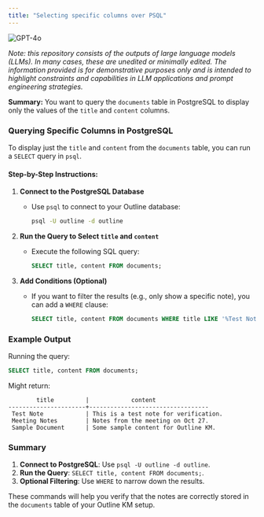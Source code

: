 ```yaml
---
title: "Selecting specific columns over PSQL"
---
```

![GPT-4o](https://img.shields.io/badge/GPT--4o-3333FF?style=for-the-badge&logo=openai&logoColor=white)



*Note: this repository consists of the outputs of large language models (LLMs). In many cases, these are unedited or minimally edited. The information provided is for demonstrative purposes only and is intended to highlight constraints and capabilities in LLM applications and prompt engineering strategies.*


**Summary:** You want to query the `documents` table in PostgreSQL to display only the values of the `title` and `content` columns.

### Querying Specific Columns in PostgreSQL

To display just the `title` and `content` from the `documents` table, you can run a `SELECT` query in `psql`.

#### Step-by-Step Instructions:

1. **Connect to the PostgreSQL Database**
   - Use `psql` to connect to your Outline database:
     ```bash
     psql -U outline -d outline
     ```

2. **Run the Query to Select `title` and `content`**
   - Execute the following SQL query:
     ```sql
     SELECT title, content FROM documents;
     ```

3. **Add Conditions (Optional)**
   - If you want to filter the results (e.g., only show a specific note), you can add a `WHERE` clause:
     ```sql
     SELECT title, content FROM documents WHERE title LIKE '%Test Note%';
     ```

### Example Output

Running the query:
```sql
SELECT title, content FROM documents;
```

Might return:
```plaintext
        title         |            content
----------------------+----------------------------------
 Test Note            | This is a test note for verification.
 Meeting Notes        | Notes from the meeting on Oct 27.
 Sample Document      | Some sample content for Outline KM.
```

### Summary
1. **Connect to PostgreSQL**: Use `psql -U outline -d outline`.
2. **Run the Query**: `SELECT title, content FROM documents;`.
3. **Optional Filtering**: Use `WHERE` to narrow down the results.

These commands will help you verify that the notes are correctly stored in the `documents` table of your Outline KM setup.